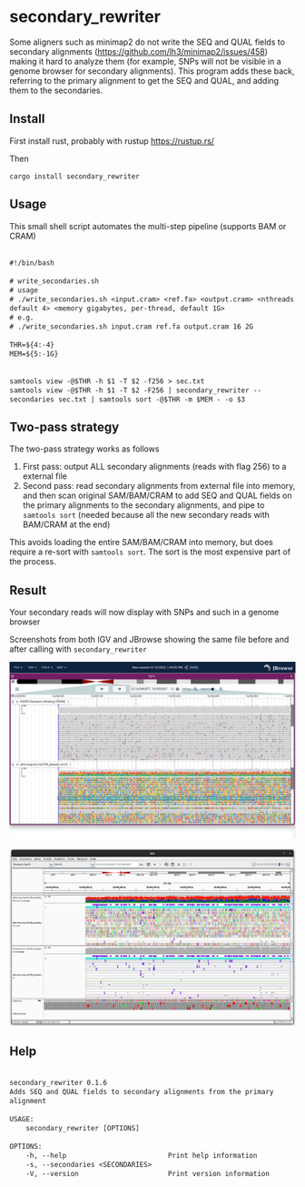 # secondary_rewriter

Some aligners such as minimap2 do not write the SEQ and QUAL fields to
secondary alignments (https://github.com/lh3/minimap2/issues/458) making it
hard to analyze them (for example, SNPs will not be visible in a genome browser
for secondary alignments). This program adds these back, referring to the
primary alignment to get the SEQ and QUAL, and adding them to the secondaries.

## Install

First install rust, probably with rustup https://rustup.rs/

Then

```
cargo install secondary_rewriter
```

## Usage

This small shell script automates the multi-step pipeline (supports BAM or CRAM)

```

#!/bin/bash

# write_secondaries.sh
# usage
# ./write_secondaries.sh <input.cram> <ref.fa> <output.cram> <nthreads default 4> <memory gigabytes, per-thread, default 1G>
# e.g.
# ./write_secondaries.sh input.cram ref.fa output.cram 16 2G

THR=${4:-4}
MEM=${5:-1G}


samtools view -@$THR -h $1 -T $2 -f256 > sec.txt
samtools view -@$THR -h $1 -T $2 -F256 | secondary_rewriter --secondaries sec.txt | samtools sort -@$THR -m $MEM - -o $3

```

## Two-pass strategy

The two-pass strategy works as follows

1. First pass: output ALL secondary alignments (reads with flag 256) to a
   external file
2. Second pass: read secondary alignments from external file into memory,
   and then scan original SAM/BAM/CRAM to add SEQ and QUAL fields on the
   primary alignments to the secondary alignments, and pipe to `samtools sort`
   (needed because all the new secondary reads with BAM/CRAM at the end)

This avoids loading the entire SAM/BAM/CRAM into memory, but does require a
re-sort with `samtools sort`. The sort is the most expensive part of the
process.

## Result

Your secondary reads will now display with SNPs and such in a genome browser

Screenshots from both IGV and JBrowse showing the same file before and after calling with `secondary_rewriter`

![](img/jbrowse.png)

![](img/igv.png)

## Help

```

secondary_rewriter 0.1.6
Adds SEQ and QUAL fields to secondary alignments from the primary alignment

USAGE:
    secondary_rewriter [OPTIONS]

OPTIONS:
    -h, --help                         Print help information
    -s, --secondaries <SECONDARIES>
    -V, --version                      Print version information

```
